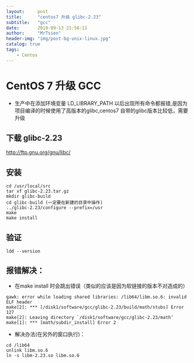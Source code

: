 ```yaml
---
layout:     post
title:      "centos7 升级 glibc-2.23"
subtitle:   "gcc"
date:       2019-09-13 21:58:11
author:     "MrTsien"
header-img: "img/post-bg-unix-linux.jpg"
catalog: true
tags:
    - Centos
---
```


# CentOS 7 升级 GCC
- 生产中在添加环境变量 LD_LIBRARY_PATH 以后出现所有命令都报错,是因为项目编译的时候使用了高版本的glibc,centos7 自带的glibc版本比较低，需要升级

## 下载 glibc-2.23
http://ftp.gnu.org/gnu/libc/

## 安装
```
cd /usr/local/src
tar xf glibc-2.23.tar.gz
mkdir glibc-build
cd glibc-build (一定要在新建的目录中操作)
../glibc-2.23/configure --prefix=/usr
make
make install
```
## 验证
```
ldd --version
```
## 报错解决：
- 在make install 时会跳出错误（类似的应该是因为软链接的版本不对造成的）
```
gawk: error while loading shared libraries: /lib64/libm.so.6: invalid ELF header
make[2]: *** [/disk1/software/gcc/glibc-2.23/build/math/stubs] Error 127
make[2]: Leaving directory `/disk1/software/gcc/glibc-2.23/math‘
make[1]: *** [math/subdir_install] Error 2
```
- 解决办法(在另外的窗口执行)：
```
cd /lib64
unlink libm.so.6
ln -s libm-2.23.so libm.so.6
```